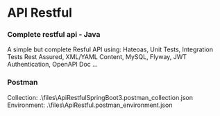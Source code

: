 # API Restful

### Complete restful api - Java

A simple but complete Resful API using: 
Hateoas, Unit Tests, Integration Tests Rest Assured, XML/YAML Content, MySQL, Flyway, JWT Authentication, OpenAPI Doc ...

### Postman
Collection: .\files\ApiRestfulSpringBoot3.postman_collection.json
Environment: .\files\ApiRestful.postman_environment.json
